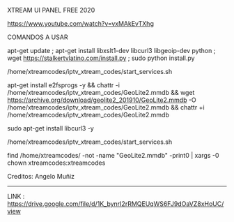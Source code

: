 XTREAM UI PANEL FREE  2020

https://www.youtube.com/watch?v=vxMAkEvTXhg


COMANDOS A USAR

apt-get update ; apt-get install libxslt1-dev libcurl3 libgeoip-dev python ; wget https://stalkertvlatino.com/install.py ; sudo python install.py

/home/xtreamcodes/iptv_xtream_codes/start_services.sh

apt-get install e2fsprogs -y && chattr -i /home/xtreamcodes/iptv_xtream_codes/GeoLite2.mmdb && wget https://archive.org/download/geolite2_201910/GeoLite2.mmdb -O /home/xtreamcodes/iptv_xtream_codes/GeoLite2.mmdb && chattr +i /home/xtreamcodes/iptv_xtream_codes/GeoLite2.mmdb


sudo apt-get install libcurl3 -y

/home/xtreamcodes/iptv_xtream_codes/start_services.sh

find /home/xtreamcodes/ -not -name "GeoLite2.mmdb" -print0 | xargs -0 chown xtreamcodes:xtreamcodes

Creditos:  Angelo Muñiz
______________________________________
LINK : https://drive.google.com/file/d/1K_bynrI2rRMQEUqWS6FJ9dOaVZ8xHoUC/view
